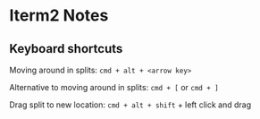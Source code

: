# Iterm2 Notes

## Keyboard shortcuts 

Moving around in splits: `cmd + alt + <arrow key>`

Alternative to moving around in splits: `cmd + [` or `cmd + ]`

Drag split to new location: `cmd + alt + shift` + left click and drag 

